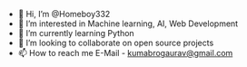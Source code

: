 - 👋 Hi, I’m @Homeboy332
- 👀 I’m interested in Machine learning, AI, Web Development
- 🌱 I’m currently learning Python
- 💞️ I’m looking to collaborate on open source projects
- 📫 How to reach me E-Mail - kumabrogaurav@gmail.com
<!---
Homeboy332/Homeboy332 is a ✨ special ✨ repository because its `README.md` (this file) appears on your GitHub profile.
You can click the Preview link to take a look at your changes.
--->
